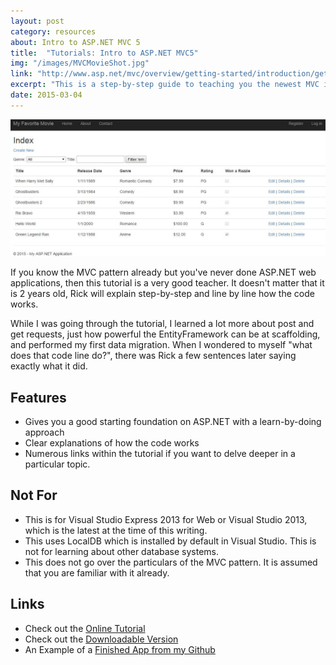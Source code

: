 ```yaml
---
layout: post
category: resources
about: Intro to ASP.NET MVC 5
title:  "Tutorials: Intro to ASP.NET MVC5"
img: "/images/MVCMovieShot.jpg"
link: "http://www.asp.net/mvc/overview/getting-started/introduction/getting-started"
excerpt: "This is a step-by-step guide to teaching you the newest MVC implementation in the ASP.NET web application made by Rick Anderson back in 2013."
date: 2015-03-04
---
```

![Web Image](/images/MVCMovieShot.jpg "Completed web app")

If you know the MVC pattern already but you've never done ASP.NET web applications, then this tutorial is a very good teacher. It doesn't matter that it is 2 years old, Rick will explain step-by-step and line by line how the code works.

While I was going through the tutorial, I learned a lot more about post and get requests, just how powerful the EntityFramework can be at scaffolding, and performed my first data migration. When I wondered to myself "what does that code line do?", there was Rick a few sentences later saying exactly what it did.

## Features
- Gives you a good starting foundation on ASP.NET with a learn-by-doing approach
- Clear explanations of how the code works
- Numerous links within the tutorial if you want to delve deeper in a particular topic.

## Not For
- This is for Visual Studio Express 2013 for Web or Visual Studio 2013, which is the latest at the time of this writing.
- This uses LocalDB which is installed by default in Visual Studio. This is not for learning about other database systems.
- This does not go over the particulars of the MVC pattern. It is assumed that you are familiar with it already.

## Links
- Check out the [Online Tutorial](http://www.asp.net/mvc/overview/getting-started/introduction/getting-started)
- Check out the [Downloadable Version](https://code.msdn.microsoft.com/Getting-Started-with-91a65652)
- An Example of a [Finished App from my Github](https://github.com/SondaSengupta/MVCMovies)

